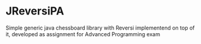 # JReversiPA

Simple generic java chessboard library with Reversi implementend on top of it, developed as assignment for Advanced Programming exam
